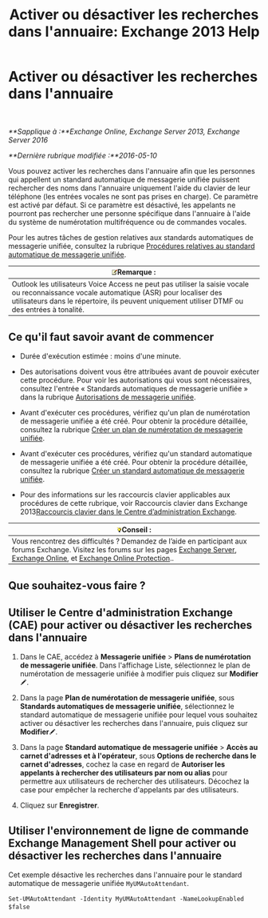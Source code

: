 ﻿---
title: "Activer ou désactiver les recherches dans l'annuaire: Exchange 2013 Help"
TOCTitle: Activer ou désactiver les recherches dans l'annuaire
ms:assetid: c0768815-8578-4385-8d4c-7d1e40304cec
ms:mtpsurl: https://technet.microsoft.com/fr-fr/library/Ee423557(v=EXCHG.150)
ms:contentKeyID: 52057145
ms.date: 05/23/2018
mtps_version: v=EXCHG.150
ms.translationtype: MT
---

# Activer ou désactiver les recherches dans l'annuaire

 

_**Sapplique à :**Exchange Online, Exchange Server 2013, Exchange Server 2016_

_**Dernière rubrique modifiée :**2016-05-10_

Vous pouvez activer les recherches dans l'annuaire afin que les personnes qui appellent un standard automatique de messagerie unifiée puissent rechercher des noms dans l'annuaire uniquement l'aide du clavier de leur téléphone (les entrées vocales ne sont pas prises en charge). Ce paramètre est activé par défaut. Si ce paramètre est désactivé, les appelants ne pourront pas rechercher une personne spécifique dans l'annuaire à l'aide du système de numérotation multifréquence ou de commandes vocales.

Pour les autres tâches de gestion relatives aux standards automatiques de messagerie unifiée, consultez la rubrique [Procédures relatives au standard automatique de messagerie unifiée](um-auto-attendant-procedures-exchange-2013-help.md).

<table>
<thead>
<tr class="header">
<th><img src="images/JJ159664.note(EXCHG.150).gif" title="Remarque" alt="Remarque" />Remarque :</th>
</tr>
</thead>
<tbody>
<tr class="odd">
<td>Outlook les utilisateurs Voice Access ne peut pas utiliser la saisie vocale ou reconnaissance vocale automatique (ASR) pour localiser des utilisateurs dans le répertoire, ils peuvent uniquement utiliser DTMF ou des entrées à tonalité.</td>
</tr>
</tbody>
</table>


## Ce qu'il faut savoir avant de commencer

  - Durée d'exécution estimée : moins d'une minute.

  - Des autorisations doivent vous être attribuées avant de pouvoir exécuter cette procédure. Pour voir les autorisations qui vous sont nécessaires, consultez l'entrée « Standards automatiques de messagerie unifiée » dans la rubrique [Autorisations de messagerie unifiée](unified-messaging-permissions-exchange-2013-help.md).

  - Avant d'exécuter ces procédures, vérifiez qu'un plan de numérotation de messagerie unifiée a été créé. Pour obtenir la procédure détaillée, consultez la rubrique [Créer un plan de numérotation de messagerie unifiée](create-a-um-dial-plan-exchange-2013-help.md).

  - Avant d'exécuter ces procédures, vérifiez qu'un standard automatique de messagerie unifiée a été créé. Pour obtenir la procédure détaillée, consultez la rubrique [Créer un standard automatique de messagerie unifiée](create-a-um-auto-attendant-exchange-2013-help.md).

  - Pour des informations sur les raccourcis clavier applicables aux procédures de cette rubrique, voir Raccourcis clavier dans Exchange 2013[Raccourcis clavier dans le Centre d’administration Exchange](keyboard-shortcuts-in-the-exchange-admin-center-exchange-online-protection-help.md).

<table>
<thead>
<tr class="header">
<th><img src="images/Bb125224.tip(EXCHG.150).gif" title="Conseil" alt="Conseil" />Conseil :</th>
</tr>
</thead>
<tbody>
<tr class="odd">
<td>Vous rencontrez des difficultés ? Demandez de l’aide en participant aux forums Exchange. Visitez les forums sur les pages <a href="https://go.microsoft.com/fwlink/p/?linkid=60612">Exchange Server</a>, <a href="https://go.microsoft.com/fwlink/p/?linkid=267542">Exchange Online</a>, et <a href="https://go.microsoft.com/fwlink/p/?linkid=285351">Exchange Online Protection</a>..</td>
</tr>
</tbody>
</table>


## Que souhaitez-vous faire ?

## Utiliser le Centre d'administration Exchange (CAE) pour activer ou désactiver les recherches dans l'annuaire

1.  Dans le CAE, accédez à **Messagerie unifiée** \> **Plans de numérotation de messagerie unifiée**. Dans l'affichage Liste, sélectionnez le plan de numérotation de messagerie unifiée à modifier puis cliquez sur **Modifier**![Icône Modifier](images/Bb124582.6f53ccb2-1f13-4c02-bea0-30690e6ea71d(EXCHG.150).gif "Icône Modifier").

2.  Dans la page **Plan de numérotation de messagerie unifiée**, sous **Standards automatiques de messagerie unifiée**, sélectionnez le standard automatique de messagerie unifiée pour lequel vous souhaitez activer ou désactiver les recherches dans l'annuaire, puis cliquez sur **Modifier**![Icône Modifier](images/Bb124582.6f53ccb2-1f13-4c02-bea0-30690e6ea71d(EXCHG.150).gif "Icône Modifier").

3.  Dans la page **Standard automatique de messagerie unifiée** \> **Accès au carnet d'adresses et à l'opérateur**, sous **Options de recherche dans le carnet d'adresses**, cochez la case en regard de **Autoriser les appelants à rechercher des utilisateurs par nom ou alias** pour permettre aux utilisateurs de rechercher des utilisateurs. Décochez la case pour empêcher la recherche d'appelants par des utilisateurs.

4.  Cliquez sur **Enregistrer**.

## Utiliser l'environnement de ligne de commande Exchange Management Shell pour activer ou désactiver les recherches dans l'annuaire

Cet exemple désactive les recherches dans l'annuaire pour le standard automatique de messagerie unifiée `MyUMAutoAttendant`.

    Set-UMAutoAttendant -Identity MyUMAutoAttendant -NameLookupEnabled $false

